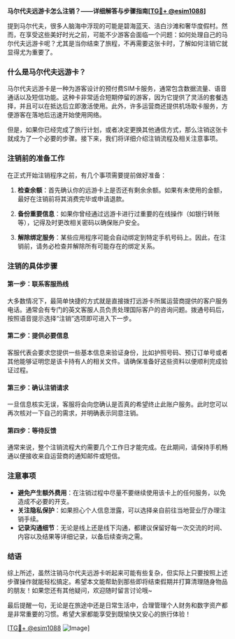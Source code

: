 **马尔代夫远游卡怎么注销？——详细解答与步骤指南[[TG💪+ @esim1088](https://t.me/s/esim1088)]**

提到马尔代夫，很多人脑海中浮现的可能是碧海蓝天、洁白沙滩和奢华度假村。然而，在享受这些美好时光之前，可能不少游客会面临一个问题：如何处理自己的马尔代夫远游卡呢？尤其是当你结束了旅程，不再需要这张卡时，了解如何注销它就显得尤为重要了。

### 什么是马尔代夫远游卡？

马尔代夫远游卡是一种为游客设计的预付费SIM卡服务，通常包含数据流量、语音通话以及短信功能。这种卡非常适合短期停留的游客，因为它提供了灵活的套餐选择，并且可以在抵达后立即激活使用。此外，许多运营商还提供机场取卡服务，方便游客在落地后迅速开始使用网络。

但是，如果你已经完成了旅行计划，或者决定更换其他通信方式，那么注销这张卡就成为了一个必要的步骤。接下来，我们将详细介绍注销流程及相关注意事项。

### 注销前的准备工作

在正式开始注销程序之前，有几个事项需要提前做好准备：

1. **检查余额**：首先确认你的远游卡上是否还有剩余余额。如果有未使用的金额，最好在注销前将其消费完毕或申请退款。
   
2. **备份重要信息**：如果你曾经通过远游卡进行过重要的在线操作（如银行转账等），记得及时更改相关密码以确保账户安全。

3. **解除绑定服务**：某些应用程序可能会自动绑定到特定手机号码上。因此，在注销前，请务必检查并解除所有可能存在的绑定关系。

### 注销的具体步骤

#### 第一步：联系客服热线
大多数情况下，最简单快捷的方式就是直接拨打远游卡所属运营商提供的客户服务电话。通常会有专门的英文客服人员负责处理国际客户的咨询问题。拨通号码后，按照语音提示选择“注销”选项即可进入下一步。

#### 第二步：提供必要信息
客服代表会要求您提供一些基本信息来验证身份，比如护照号码、预订订单号或者其他能够证明您是该卡持有人的相关文件。请确保准备好这些资料以便顺利完成验证过程。

#### 第三步：确认注销请求
一旦信息核实无误，客服将会向您确认是否真的希望终止此账户服务。此时您可以再次核对一下自己的需求，并明确表示同意注销。

#### 第四步：等待反馈
通常来说，整个注销流程大约需要几个工作日才能完成。在此期间，请保持手机畅通以便接收来自运营商的通知邮件或短信。

### 注意事项

- **避免产生额外费用**：在注销过程中尽量不要继续使用该卡上的任何服务，以免造成不必要的开支。
- **关注隐私保护**：如果担心个人信息泄露，可以选择亲自前往当地营业厅办理注销手续。
- **记录沟通细节**：无论是线上还是线下沟通，都建议保留好每一次交流的时间、内容以及结果等详细记录，以备后续查询之需。

### 结语

综上所述，虽然注销马尔代夫远游卡听起来可能有些复杂，但实际上只要按照上述步骤操作就能轻松搞定。希望本文能帮助到那些即将结束假期并打算清理随身物品的朋友！如果您还有其他疑问，欢迎随时留言讨论哦~

最后提醒一句，无论是在旅途中还是日常生活中，合理管理个人财务和数字资产都是非常重要的习惯。希望大家都能享受到既愉快又安心的旅行体验！

[[TG💪+ @esim1088](https://t.me/s/esim1088) ![Image](https://i.postimg.cc/4NQfJmqS/Snipaste-2025-05-13-00-14-12.png)]